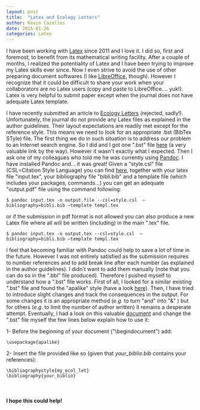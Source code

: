 ```yaml
---
layout: post
title:  "Latex and Ecology Letters"
author: Kevin Cazelles
date: 2015-01-26
categories: Latex
---
```



I have been working with [Latex](http://www.latex-project.org) since 2011 and I love it. I did so, first and foremost, to benefit from its mathematical writing facility. After a couple of months, I realized the potentiality of Latex and I have been trying to improve my Latex skills ever since. Now I even strive to avoid the use of other preparing document softwares (I like [LibreOffice](http://www.libreoffice.org), though). However I recognize that it could be difficult to share your work when your collaborators are no Latex users (copy and paste to LibreOffice.... yuk!). Latex is very helpful to submit paper except when the journal does not have adequate Latex template.

I have recently submitted an article to [Ecology Letters](http://onlinelibrary.wiley.com/journal/10.1111/(ISSN)1461-0248) (rejected, sadly!). Unfortunately, the journal do not provide any Latex files as explained in the author guidelines. Their layout expectations are readily met except for the reference style. This means we need to look for an appropriate .bst (BibTex STyle) file. The first thing we do in such situation is to address our problem to an Internet search engine. So I did and I got one ".bst" file [here](http://schneider.ncifcrf.gov/latex.html) (a very valuable link by the way). However it wasn't exactly what I expected. Then I ask one of my colleagues who told me he was currently using [Pandoc](http://pandoc.org). I have installed Pandoc and... it was great! Given a "style.csl" file (CSL=Citation Style Language) you can find [here](https://github.com/citation-style-language/styles), together with your latex file "input.tex", your bibliography file "bibli.bib" and a template file (which includes your packages, commands...) you can get an adequate "output.pdf" file using the command following:

    $ pandoc input.tex -o output.file --csl=style.csl  —bibliography=bibli.bib —template templ.tex

or if the submission in pdf format is not allowed you can also produce a new Latex file where all will be written (including) in the main ".tex" file.

    $ pandoc input.tex -o output.tex --csl=style.csl  —bibliography=bibli.bib —template templ.tex

I feel that becoming familiar with Pandoc could help to save a lot of time in the future. However I was not entirely satisfied as the submission requires to number references and to add break line after each number (as explained in the author guidelines). I didn't want to add them manually (note that you can do so in the ".bbl" file produced). Therefore I pushed myself to understand how a ".bst" file works. First of all, I looked for a similar existing ".bst" file and found the "apalike" style (have a look [here](http://ftp.math.utah.edu/pub/tex/bibtex/)). Then, I have tried to introduce slight changes and track the consequences in the output. For some changes it is an appropriate method (*e.g.* to turn "and" into "&" ) but for others (*e.g.* to limit the number of author written) it remains a desperate attempt. Eventually, I had a look on this valuable [document](http://tug.ctan.org/info/bibtex/tamethebeast/ttb_en.pdf) and change the ".bst" file myself the few lines below explain how to use it:


1- Before the beginning of your document ("\\begindocument") add:

    \usepackage{apalike}

2- Insert the file provided [<i class="fa fa-download"></i>]({{site.baseurl}}/blog/assets/my_ecol_let.zip) like so (given that *your_biblio.bib* contains your references):

    \bibliographystyle{my_ecol_let}  
    \bibliography{your_biblio}

<br/>

#### I hope this could help!

<br/>
